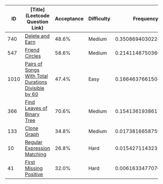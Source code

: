 |ID|[Title](Leetcode Question Link)|Acceptance|Difficulty|Frequency|
|----|-----|----|---|---|
|740|[Delete and Earn]( https://leetcode.com/problems/delete-and-earn)|48.6%|Medium|0.35086940302246983|
|547|[Friend Circles]( https://leetcode.com/problems/friend-circles)|58.6%|Medium|0.21411487503668122|
|1010|[Pairs of Songs With Total Durations Divisible by 60]( https://leetcode.com/problems/pairs-of-songs-with-total-durations-divisible-by-60)|47.4%|Easy|0.166463766150424|
|366|[Find Leaves of Binary Tree]( https://leetcode.com/problems/find-leaves-of-binary-tree)|70.6%|Medium|0.15413619386178415|
|133|[Clone Graph]( https://leetcode.com/problems/clone-graph)|34.8%|Medium|0.017381665875995565|
|10|[Regular Expression Matching]( https://leetcode.com/problems/regular-expression-matching)|26.8%|Hard|0.01542711432325032|
|41|[First Missing Positive]( https://leetcode.com/problems/first-missing-positive)|32.0%|Hard|0.006163347707668678|
